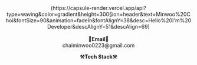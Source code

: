 <div align="center">
(https://capsule-render.vercel.app/api?type=waving&color=gradient&height=300&section=header&text=Minwoo%20Choi&fontSize=90&animation=fadeIn&fontAlignY=38&desc=Hello%20I'm%20Developer&descAlignY=51&descAlign=69)
<br><br>
<Strong>📧Email📧</Strong>
<br>
chaiminwoo0223@gmail.com
<br>

<p align="center">
    <Strong>⚒️Tech Stack⚒️</Strong><br>
</p>

</div>
